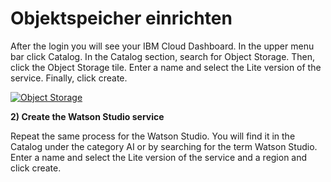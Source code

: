 # Objektspeicher einrichten

After the login you will see your IBM Cloud Dashboard. In the upper menu bar click Catalog. In the Catalog section, search for Object Storage. Then, click the Object Storage tile. Enter a name and select the Lite version of the service. Finally, click create.

[![Object Storage](https://github.com/FelixAugenstein/cloud-pak-for-data-tutorial/raw/master/readme_images/object-storage.png)](https://github.com/FelixAugenstein/cloud-pak-for-data-tutorial/blob/master/readme_images/object-storage.png)

**2\) Create the Watson Studio service**

Repeat the same process for the Watson Studio. You will find it in the Catalog under the category AI or by searching for the term Watson Studio. Enter a name and select the Lite version of the service and a region and click create.

### 

